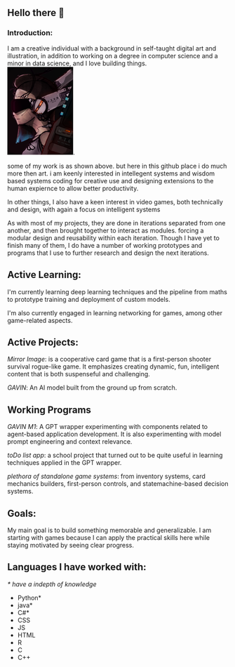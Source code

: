 ## Hello there 👋

### Introduction:  
I am a creative individual with a background in self-taught digital art and illustration, in addition to working on a degree in computer science and a minor in data science,  and I love building things.   
<img src="header.png" width="150" height="200">. 

some of my work is as shown above. but here in this github place i do much more then art. i am keenly interested in intellegent systems and wisdom based systems coding for creative use and designing extensions to the human expiernce to allow better productivity. 

In other things, I also have a keen interest in video games, both technically and design, with again a focus on intelligent systems 

As with most of my projects, they are done in iterations separated from one another, and then brought together to interact as modules. forcing a modular design and reusability within each iteration. Though I have yet to finish many of them, I do have a number of working prototypes and programs that I use to further research and design the next iterations.

## Active Learning:

I'm currently learning deep learning techniques and the pipeline from maths to prototype training and deployment of custom models.

I'm also currently engaged in learning networking for games, among other game-related aspects. 

## Active Projects:

_Mirror Image_: is a cooperative card game that is a first-person shooter survival rogue-like game. It emphasizes creating dynamic, fun, intelligent content that is both suspenseful and challenging. 

_GAVIN_: An AI model built from the ground up from scratch.
## Working Programs 

_GAVIN M1_: A GPT wrapper experimenting with components related to agent-based application development. It is also experimenting with model prompt engineering and context relevance. 

_toDo list app_: a school project that turned out to be quite useful in learning techniques applied in the GPT wrapper.

_plethora of standalone game systems_: from inventory systems, card mechanics builders, first-person controls, and statemachine-based decision systems. 

## Goals:

My main goal is to build something memorable and generalizable. I am starting with games because I can apply the practical skills here while staying motivated by seeing clear progress. 

## Languages I have worked with:
_* have a indepth of knowledge_
- Python*
- java*
- C#*
- CSS
- JS
- HTML
- R
- C
- C++


<!--
**Leviathan-CE/Leviathan-CE** is a ✨ _special_ ✨ repository because its `README.md` (this file) appears on your GitHub profile.

Here are some ideas to get you started:

- 🔭 I’m currently working on ...
- 🌱 I’m currently learning ...
- 👯 I’m looking to collaborate on ...
- 🤔 I’m looking for help with ...
- 💬 Ask me about ...
- 📫 How to reach me: ...
- 😄 Pronouns: ...
- ⚡ Fun fact: ...
-->
